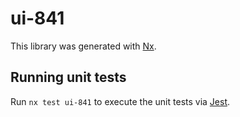 # ui-841

This library was generated with [Nx](https://nx.dev).

## Running unit tests

Run `nx test ui-841` to execute the unit tests via [Jest](https://jestjs.io).
